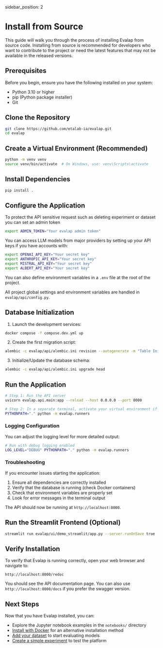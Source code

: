 sidebar_position: 2

# Install from Source

This guide will walk you through the process of installing Evalap from source code. Installing from source is recommended for developers who want to contribute to the project or need the latest features that may not be available in the released versions.

## Prerequisites

Before you begin, ensure you have the following installed on your system:

- Python 3.10 or higher
- pip (Python package installer)
- Git

## Clone the Repository

```bash
git clone https://github.com/etalab-ia/evalap.git
cd evalap
```

## Create a Virtual Environment (Recommended)

```bash
python -m venv venv
source venv/bin/activate  # On Windows, use: venv\Scripts\activate
```

## Install Dependencies

```bash
pip install .
```

## Configure the Application

To protect the API sensitive request such as deleting experiment or dataset you can set an admin token

```bash
export ADMIN_TOKEN="Your evalap admin token"
```

You can access LLM models from major providers by setting up your API keys if you have accounts with:

```bash
export OPENAI_API_KEY="Your secret key"
export ANTHROPIC_API_KEY="Your secret key"
export MISTRAL_API_KEY="Your secret key"
export ALBERT_API_KEY="Your secret key"
```

You can also define environment variables in a `.env` file at the root of the project.

All project global settings and environment variables are handled in `evalap/api/config.py`.

## Database Initialization

1. Launch the development services:

```bash
docker compose -f compose.dev.yml up
```

2. Create the first migration script:

```bash
alembic -c evalap/api/alembic.ini revision --autogenerate -m "Table Initialization"
```

3. Initialize/Update the database schema:

```bash
alembic -c evalap/api/alembic.ini upgrade head
```


## Run the Application

```bash
# Step 1: Run the API server
uvicorn evalap.api.main:app --reload --host 0.0.0.0 --port 8000

# Step 2: In a separate terminal, activate your virtual environment if needed, then run the runner
PYTHONPATH="." python -m evalap.runners
```

### Logging Configuration

You can adjust the logging level for more detailed output:

```bash
# Run with debug logging enabled
LOG_LEVEL="DEBUG" PYTHONPATH="." python -m evalap.runners
```

### Troubleshooting

If you encounter issues starting the application:

1. Ensure all dependencies are correctly installed
2. Verify that the database is running (check Docker containers)
3. Check that environment variables are properly set
4. Look for error messages in the terminal output

The API should now be running at `http://localhost:8000`.

## Run the Streamlit Frontend (Optional)

```bash
streamlit run evalap/ui/demo_streamlit/app.py --server.runOnSave true
```

## Verify Installation

To verify that Evalap is running correctly, open your web browser and navigate to:

```
http://localhost:8000/redoc
```

You should see the API documentation page. You can also use `http://localhost:8000/docs` if you prefer the swagger version.

## Next Steps

Now that you have Evalap installed, you can:

- Explore the Jupyter notebook examples in the `notebooks/` directory
- [Install with Docker](./install-with-docker.md) for an alternative installation method
- [Add your dataset](../user-guides/add-your-dataset.md) to start evaluating models
- [Create a simple experiment](../user-guides/create-a-simple-experiment.md) to test the platform
